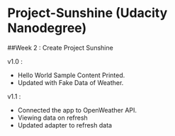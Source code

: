 # Project-Sunshine (Udacity Nanodegree)

##Week 2 : 
Create Project Sunshine 

v1.0 : 
* Hello World Sample Content Printed.
* Updated with Fake Data of Weather.

v1.1 : 
* Connected the app to OpenWeather API.
* Viewing data on refresh
* Updated adapter to refresh data


